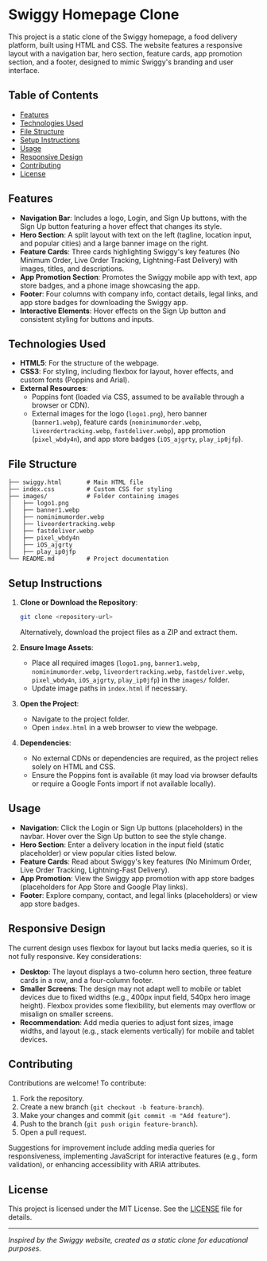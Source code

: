 # Swiggy Homepage Clone

This project is a static clone of the Swiggy homepage, a food delivery platform, built using HTML and CSS. The website features a responsive layout with a navigation bar, hero section, feature cards, app promotion section, and a footer, designed to mimic Swiggy's branding and user interface.

## Table of Contents
- [Features](#features)
- [Technologies Used](#technologies-used)
- [File Structure](#file-structure)
- [Setup Instructions](#setup-instructions)
- [Usage](#usage)
- [Responsive Design](#responsive-design)
- [Contributing](#contributing)
- [License](#license)

## Features
- **Navigation Bar**: Includes a logo, Login, and Sign Up buttons, with the Sign Up button featuring a hover effect that changes its style.
- **Hero Section**: A split layout with text on the left (tagline, location input, and popular cities) and a large banner image on the right.
- **Feature Cards**: Three cards highlighting Swiggy's key features (No Minimum Order, Live Order Tracking, Lightning-Fast Delivery) with images, titles, and descriptions.
- **App Promotion Section**: Promotes the Swiggy mobile app with text, app store badges, and a phone image showcasing the app.
- **Footer**: Four columns with company info, contact details, legal links, and app store badges for downloading the Swiggy app.
- **Interactive Elements**: Hover effects on the Sign Up button and consistent styling for buttons and inputs.

## Technologies Used
- **HTML5**: For the structure of the webpage.
- **CSS3**: For styling, including flexbox for layout, hover effects, and custom fonts (Poppins and Arial).
- **External Resources**:
  - Poppins font (loaded via CSS, assumed to be available through a browser or CDN).
  - External images for the logo (`logo1.png`), hero banner (`banner1.webp`), feature cards (`nominimumorder.webp`, `liveordertracking.webp`, `fastdeliver.webp`), app promotion (`pixel_wbdy4n`), and app store badges (`iOS_ajgrty`, `play_ip0jfp`).

## File Structure
```
├── swiggy.html       # Main HTML file
├── index.css         # Custom CSS for styling
├── images/           # Folder containing images
│   ├── logo1.png
│   ├── banner1.webp
│   ├── nominimumorder.webp
│   ├── liveordertracking.webp
│   ├── fastdeliver.webp
│   ├── pixel_wbdy4n
│   ├── iOS_ajgrty
│   ├── play_ip0jfp
└── README.md         # Project documentation
```

## Setup Instructions
1. **Clone or Download the Repository**:
   ```bash
   git clone <repository-url>
   ```
   Alternatively, download the project files as a ZIP and extract them.

2. **Ensure Image Assets**:
   - Place all required images (`logo1.png`, `banner1.webp`, `nominimumorder.webp`, `liveordertracking.webp`, `fastdeliver.webp`, `pixel_wbdy4n`, `iOS_ajgrty`, `play_ip0jfp`) in the `images/` folder.
   - Update image paths in `index.html` if necessary.

3. **Open the Project**:
   - Navigate to the project folder.
   - Open `index.html` in a web browser to view the webpage.

4. **Dependencies**:
   - No external CDNs or dependencies are required, as the project relies solely on HTML and CSS.
   - Ensure the Poppins font is available (it may load via browser defaults or require a Google Fonts import if not available locally).

## Usage
- **Navigation**: Click the Login or Sign Up buttons (placeholders) in the navbar. Hover over the Sign Up button to see the style change.
- **Hero Section**: Enter a delivery location in the input field (static placeholder) or view popular cities listed below.
- **Feature Cards**: Read about Swiggy's key features (No Minimum Order, Live Order Tracking, Lightning-Fast Delivery).
- **App Promotion**: View the Swiggy app promotion with app store badges (placeholders for App Store and Google Play links).
- **Footer**: Explore company, contact, and legal links (placeholders) or view app store badges.

## Responsive Design
The current design uses flexbox for layout but lacks media queries, so it is not fully responsive. Key considerations:
- **Desktop**: The layout displays a two-column hero section, three feature cards in a row, and a four-column footer.
- **Smaller Screens**: The design may not adapt well to mobile or tablet devices due to fixed widths (e.g., 400px input field, 540px hero image height). Flexbox provides some flexibility, but elements may overflow or misalign on smaller screens.
- **Recommendation**: Add media queries to adjust font sizes, image widths, and layout (e.g., stack elements vertically) for mobile and tablet devices.

## Contributing
Contributions are welcome! To contribute:
1. Fork the repository.
2. Create a new branch (`git checkout -b feature-branch`).
3. Make your changes and commit (`git commit -m "Add feature"`).
4. Push to the branch (`git push origin feature-branch`).
5. Open a pull request.

Suggestions for improvement include adding media queries for responsiveness, implementing JavaScript for interactive features (e.g., form validation), or enhancing accessibility with ARIA attributes.

## License
This project is licensed under the MIT License. See the [LICENSE](LICENSE) file for details.

---

*Inspired by the Swiggy website, created as a static clone for educational purposes.*
